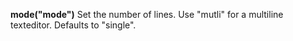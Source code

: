 <a name="mode_texteditor"></a>**mode("mode")** Set the number of lines. Use "mutli" for a multiline texteditor. Defaults to "single".

